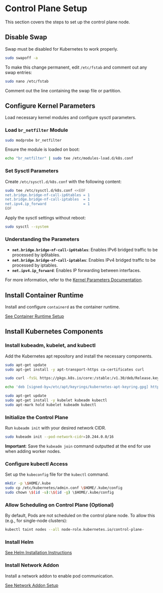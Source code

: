 # Control Plane Setup

This section covers the steps to set up the control plane node.

## Disable Swap

Swap must be disabled for Kubernetes to work properly.

```bash
sudo swapoff -a
```

To make this change permanent, edit `/etc/fstab` and comment out any swap entries:

```bash
sudo nano /etc/fstab
```

Comment out the line containing the swap file or partition.

## Configure Kernel Parameters

Load necessary kernel modules and configure sysctl parameters.

### Load `br_netfilter` Module

```bash
sudo modprobe br_netfilter
```

Ensure the module is loaded on boot:

```bash
echo "br_netfilter" | sudo tee /etc/modules-load.d/k8s.conf
```

### Set Sysctl Parameters

Create `/etc/sysctl.d/k8s.conf` with the following content:

```bash
sudo tee /etc/sysctl.d/k8s.conf <<EOF
net.bridge.bridge-nf-call-ip6tables = 1
net.bridge.bridge-nf-call-iptables  = 1
net.ipv4.ip_forward                 = 1
EOF
```

Apply the sysctl settings without reboot:

```bash
sudo sysctl --system
```

### Understanding the Parameters

- **`net.bridge.bridge-nf-call-ip6tables`**: Enables IPv6 bridged traffic to be processed by ip6tables.
- **`net.bridge.bridge-nf-call-iptables`**: Enables IPv4 bridged traffic to be processed by iptables.
- **`net.ipv4.ip_forward`**: Enables IP forwarding between interfaces.

For more information, refer to the [Kernel Parameters Documentation](misc.md#kernel-parameters-explained).

## Install Container Runtime

Install and configure `containerd` as the container runtime.

[See Container Runtime Setup](container-runtime-setup.md)

## Install Kubernetes Components

### Install kubeadm, kubelet, and kubectl

Add the Kubernetes apt repository and install the necessary components.

```bash
sudo apt-get update
sudo apt-get install -y apt-transport-https ca-certificates curl

sudo curl -fsSL https://pkgs.k8s.io/core:/stable:/v1.30/deb/Release.key | sudo gpg --dearmor -o /etc/apt/keyrings/kubernetes-apt-keyring.gpg

echo 'deb [signed-by=/etc/apt/keyrings/kubernetes-apt-keyring.gpg] https://pkgs.k8s.io/core:/stable:/v1.30/deb/ /' | sudo tee /etc/apt/sources.list.d/kubernetes.list

sudo apt-get update
sudo apt-get install -y kubelet kubeadm kubectl
sudo apt-mark hold kubelet kubeadm kubectl
```

### Initialize the Control Plane

Run `kubeadm init` with your desired network CIDR.

```bash
sudo kubeadm init --pod-network-cidr=10.244.0.0/16
```

**Important**: Save the `kubeadm join` command outputted at the end for use when adding worker nodes.

### Configure kubectl Access

Set up the `kubeconfig` file for the `kubectl` command.

```bash
mkdir -p \$HOME/.kube
sudo cp /etc/kubernetes/admin.conf \$HOME/.kube/config
sudo chown \$(id -u):\$(id -g) \$HOME/.kube/config
```

### Allow Scheduling on Control Plane (Optional)

By default, Pods are not scheduled on the control plane node. To allow this (e.g., for single-node clusters):

```bash
kubectl taint nodes --all node-role.kubernetes.io/control-plane-
```

### Install Helm

[See Helm Installation Instructions](helm-setup.md)

### Install Network Addon

Install a network addon to enable pod communication.

[See Network Addon Setup](network-addon-setup.md)
